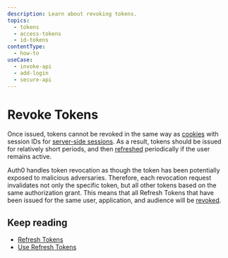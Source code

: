 ```yaml
---
description: Learn about revoking tokens.
topics:
  - tokens
  - access-tokens
  - id-tokens
contentType:
  - how-to
useCase:
  - invoke-api
  - add-login
  - secure-api
---
```


# Revoke Tokens

Once issued, tokens cannot be revoked in the same way as [cookies](/sessions/concepts/cookies) with session IDs for [server-side sessions](/sessions/concepts/session-layers). As a result, tokens should be issued for relatively short periods, and then [refreshed](/tokens/guides/refresh-token/get-refresh-tokens) periodically if the user remains active.

Auth0 handles token revocation as though the token has been potentially exposed to malicious adversaries. Therefore, each revocation request invalidates not only the specific token, but all other tokens based on the same authorization grant. This means that all Refresh Tokens that have been issued for the same user, application, and audience will be [revoked](/tokens/guides/refresh-token/revoke-refresh-tokens).

## Keep reading

* [Refresh Tokens](/tokens/concepts/refresh-token)
* [Use Refresh Tokens](/tokens/guides/refresh-token/use-refresh-tokens)
